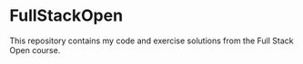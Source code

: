 # FullStackOpen
This repository contains my code and exercise solutions from the Full Stack Open course.
